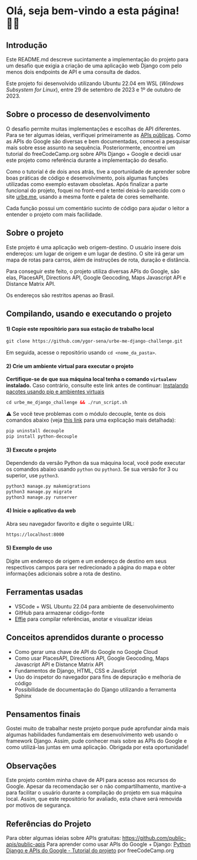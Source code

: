 # Olá, seja bem-vindo a esta página! 👋🏻

## Introdução

Este README.md descreve sucintamente a implementação do projeto para um desafio que exigia a criação de uma aplicação web Django com pelo menos dois endpoints de API e uma consulta de dados.

Este projeto foi desenvolvido utilizando Ubuntu 22.04 em WSL (_Windows Subsystem for Linux_), entre 29 de setembro de 2023 e 1º de outubro de 2023.

## Sobre o processo de desenvolvimento

O desafio permite muitas implementações e escolhas de API diferentes. Para se ter algumas ideias, verifiquei primeiramente as [APIs públicas](https://github.com/public-apis/public-apis). Como as APIs do Google são diversas e bem documentadas, comecei a pesquisar mais sobre esse assunto na sequência. Posteriormente, encontrei um tutorial do freeCodeCamp.org sobre APIs Django + Google e decidi usar este projeto como referência durante a implementação do desafio.

Como o tutorial é de dois anos atrás, tive a oportunidade de aprender sobre boas práticas de código e desenvolvimento, pois algumas funções utilizadas como exemplo estavam obsoletas. Após finalizar a parte funcional do projeto, foquei no front-end e tentei deixá-lo parecido com o site [urbe.me](https://urbe.me/), usando a mesma fonte e paleta de cores semelhante.

Cada função possui um comentário sucinto de código para ajudar o leitor a entender o projeto com mais facilidade.

## Sobre o projeto

Este projeto é uma aplicação web origem-destino. O usuário insere dois endereços: um lugar de origem e um lugar de destino. O site irá gerar um mapa de rotas para carros, além de instruções de rota, duração e distância.

Para conseguir este feito, o projeto utiliza diversas APIs do Google, são elas, PlacesAPI, Directions API, Google Geocoding, Maps Javascript API e Distance Matrix API.

Os endereços são restritos apenas ao Brasil.

## Compilando, usando e executando o projeto

#### 1) Copie este repositório para sua estação de trabalho local

```html
git clone https://github.com/ygor-sena/urbe-me-django-challenge.git
```

Em seguida, acesse o repositório usando `cd <nome_da_pasta>`.

#### 2) Crie um ambiente virtual para executar o projeto

**Certifique-se de que sua máquina local tenha o comando `virtualenv` instalado.** Caso contrário, consulte este link antes de continuar: [Instalando pacotes usando pip e ambientes virtuais](https://packaging.python.org/en/latest/guides/installing-using-pip-and-virtual-environments/)

```html
cd urbe_me_django_challenge && ./run_script.sh
```

⚠️ Se você teve problemas com o módulo decouple, tente os dois comandos abaixo (veja [this link](https://www.datasciencelearner.com/importerror-cannot-import-name-config-from-decouple-solved/) para uma explicação mais detalhada):

```html
pip uninstall decouple
pip install python-decouple
```

#### 3) Execute o projeto

Dependendo da versão Python da sua máquina local, você pode executar os comandos abaixo usando `python` ou `python3`. Se sua versão for 3 ou superior, use `python3`.

```html
python3 manage.py makemigrations
python3 manage.py migrate
python3 manage.py runserver
```

#### 4) Inicie o aplicativo da web

Abra seu navegador favorito e digite o seguinte URL:

```html
https://localhost:8000
```

#### 5) Exemplo de uso

Digite um endereço de origem e um endereço de destino em seus respectivos campos para ser redirecionado a página do mapa e obter informações adicionais sobre a rota de destino.

## Ferramentas usadas

- VSCode + WSL Ubuntu 22.04 para ambiente de desenvolvimento
- GitHub para armazenar código-fonte
- [Effie](https://www.effie.pro/) para compilar referências, anotar e visualizar ideias

## Conceitos aprendidos durante o processo

- Como gerar uma chave de API do Google no Google Cloud
- Como usar PlacesAPI, Directions API, Google Geocoding, Maps Javascript API e Distance Matrix API
- Fundamentos de Django, HTML, CSS e JavaScript
- Uso do inspetor do navegador para fins de depuração e melhoria de código
- Possibilidade de documentação do Django utilizando a ferramenta Sphinx

## Pensamentos finais

Gostei muito de trabalhar neste projeto porque pude aprofundar ainda mais algumas habilidades fundamentais em desenvolvimento web usando o framework Django. Assim, pude conhecer mais sobre as APIs do Google e como utilizá-las juntas em uma aplicação. Obrigada por esta oportunidade!

## Observações

Este projeto contém minha chave de API para acesso aos recursos do Google. Apesar da recomendação ser o não compartilhamento, mantive-a para facilitar o usuário durante a compilação do projeto em sua máquina local. Assim, que este repositório for avaliado, esta chave será removida por motivos de segurança. 

## Referências do Projeto

Para obter algumas ideias sobre APIs gratuitas: https://github.com/public-apis/public-apis
Para aprender como usar APIs do Google + Django:
[Python Django e APIs do Google - Tutorial do projeto](https://www.youtube.com/watch?v=_vCT42vDfgw) por freeCodeCamp.org